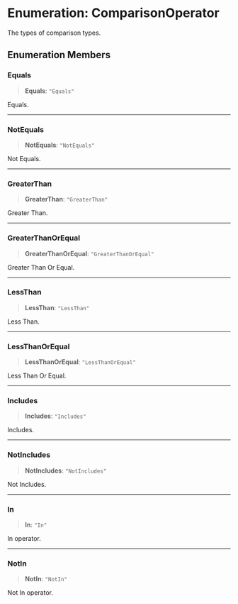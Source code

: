 # Enumeration: ComparisonOperator

The types of comparison types.

## Enumeration Members

### Equals

> **Equals**: `"Equals"`

Equals.

***

### NotEquals

> **NotEquals**: `"NotEquals"`

Not Equals.

***

### GreaterThan

> **GreaterThan**: `"GreaterThan"`

Greater Than.

***

### GreaterThanOrEqual

> **GreaterThanOrEqual**: `"GreaterThanOrEqual"`

Greater Than Or Equal.

***

### LessThan

> **LessThan**: `"LessThan"`

Less Than.

***

### LessThanOrEqual

> **LessThanOrEqual**: `"LessThanOrEqual"`

Less Than Or Equal.

***

### Includes

> **Includes**: `"Includes"`

Includes.

***

### NotIncludes

> **NotIncludes**: `"NotIncludes"`

Not Includes.

***

### In

> **In**: `"In"`

In operator.

***

### NotIn

> **NotIn**: `"NotIn"`

Not In operator.
